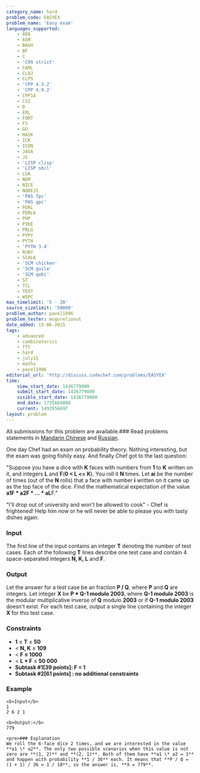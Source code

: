 ```yaml
---
category_name: hard
problem_code: EASYEX
problem_name: 'Easy exam'
languages_supported:
    - ADA
    - ASM
    - BASH
    - BF
    - C
    - 'C99 strict'
    - CAML
    - CLOJ
    - CLPS
    - 'CPP 4.3.2'
    - 'CPP 4.9.2'
    - CPP14
    - CS2
    - D
    - ERL
    - FORT
    - FS
    - GO
    - HASK
    - ICK
    - ICON
    - JAVA
    - JS
    - 'LISP clisp'
    - 'LISP sbcl'
    - LUA
    - NEM
    - NICE
    - NODEJS
    - 'PAS fpc'
    - 'PAS gpc'
    - PERL
    - PERL6
    - PHP
    - PIKE
    - PRLG
    - PYPY
    - PYTH
    - 'PYTH 3.4'
    - RUBY
    - SCALA
    - 'SCM chicken'
    - 'SCM guile'
    - 'SCM qobi'
    - ST
    - TCL
    - TEXT
    - WSPC
max_timelimit: '5 - 20'
source_sizelimit: '50000'
problem_author: pavel1996
problem_tester: mugurelionut
date_added: 13-06-2015
tags:
    - advanced
    - combinatorics
    - fft
    - hard
    - july15
    - maths
    - pavel1996
editorial_url: 'http://discuss.codechef.com/problems/EASYEX'
time:
    view_start_date: 1436779800
    submit_start_date: 1436779800
    visible_start_date: 1436779800
    end_date: 1735669800
    current: 1493556697
layout: problem
---
```

All submissions for this problem are available.### Read problems statements in [Mandarin Chinese](/download/translated/JULY15/mandarin/EASYEX.pdf) and [Russian](/download/translated/JULY15/russian/EASYEX.pdf).

One day Chef had an exam on probability theory. Nothing interesting, but the exam was going fishily easy. And finally Chef got to the last question:

 "Suppose you have a dice with **K** faces with numbers from **1** to **K** written on it, and integers **L** and **F**(**0 < L <= K**). You roll it **N** times. Let **ai** be the number of times (out of the **N** rolls) that a face with number **i** written on it came up as the top face of the dice. Find the mathematical expectation of the value **a1F \* a2F \* ... \* aL**F." 

 "I'll drop out of university and won't be allowed to cook" - Chef is frightened! Help him now or he will never be able to please you with tasty dishes again.

### Input

The first line of the input contains an integer **T** denoting the number of test cases. Each of the following **T** lines describe one test case and contain 4 space-separated integers **N, K, L** and **F**.

### Output

Let the answer for a test case be an fraction **P / Q**, where **P** and **Q** are integers. Let integer **X** be **P \* Q-1 modulo 2003**, where **Q-1 modulo 2003** is the modular multiplicative inverse of **Q** modulo **2003** or  if **Q-1 modulo 2003** doesn't exist. For each test case, output a single line containing the integer **X** for this test case.

### Constraints

- **1** ≤ **T** ≤ **50**
- < **N, K** ≤ **109**
- < **F ≤ 1000**
- < **L \* F** ≤ **50 000**
- **Subtask #1\[39 points\]: F = 1**
- **Subtask #2\[61 points\] : no additional constraints**
 
### Example

 ```
<b>Input</b>
1
2 6 2 1

<b>Output:</b>
779

<pre>### Explanation
We roll the 6-face dice 2 times, and we are interested in the value **a1 \* a2**. The only two possible scenarios when this value is not zero are **(1, 2)** and **(2, 1)**. Both of them have **a1 \* a2 = 1** and happen with probability **1 / 36** each. It means that **P / Q = (1 + 1) / 36 = 1 / 18**, so the answer is, **X = 779**.

